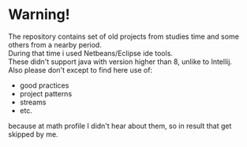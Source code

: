 
Warning!
====================

The repository contains set of old projects from studies time and some others from a nearby period.\
During that time i used Netbeans/Eclipse ide tools.\
These didn't support java with version higher than 8, unlike to Intellij.\
Also please don't except to find here use of:
- good practices
- project patterns
- streams
- etc.

because at math profile I didn't hear about them, so in result that get skipped by me.
